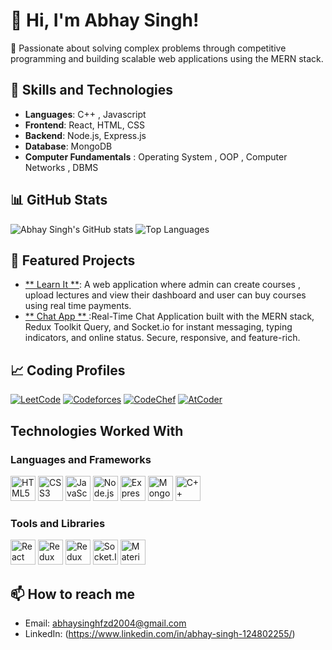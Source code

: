 # 👋 Hi, I'm Abhay Singh!

🚀 Passionate about solving complex problems through competitive programming and building scalable web applications using the MERN stack.


## 🚀 Skills and Technologies
- **Languages**:  C++ , Javascript
- **Frontend**: React, HTML, CSS
- **Backend**: Node.js, Express.js
- **Database**: MongoDB
- **Computer Fundamentals** : Operating System , OOP , Computer Networks , DBMS

## 📊 GitHub Stats
![Abhay Singh's GitHub stats](https://github-readme-stats.vercel.app/api?username=Abhay-Singh245&show_icons=true&theme=radical)
![Top Languages](https://github-readme-stats.vercel.app/api/top-langs/?username=Abhay-Singh245&layout=compact&theme=radical)

## 🌟 Featured Projects
- [** Learn It **](https://github.com/Abhay-Singh245/LearnIt_Frontend): A web application where admin can create courses , upload lectures and view their dashboard and user can buy courses using real time
payments.
- [** Chat App ** ](https://github.com/Abhay-Singh245/Chat-App):Real-Time Chat Application built with the MERN stack, Redux Toolkit Query, and Socket.io for instant messaging, typing indicators, and online status. Secure, responsive, and feature-rich.

## 📈 Coding Profiles

[![LeetCode](https://img.shields.io/badge/LeetCode-FSPINDLE-orange?logo=leetcode&logoColor=white)](https://leetcode.com/u/FSPINDLE/)
[![Codeforces](https://img.shields.io/badge/Codeforces-245_NIRMAL_veer-blue?logo=codeforces&logoColor=white)](https://codeforces.com/profile/245_NIRMAL_veer)
[![CodeChef](https://img.shields.io/badge/CodeChef-abhay_singh245-brown?logo=codechef&logoColor=white)](https://www.codechef.com/users/abhay_singh245)
[![AtCoder](https://img.shields.io/badge/AtCoder-abhay_singh245-blue?logo=atcoder&logoColor=white)](https://atcoder.jp/users/Abhay_Singh245)


## Technologies Worked With

### Languages and Frameworks
<p align="left">
  <img src="https://cdn.jsdelivr.net/gh/devicons/devicon/icons/html5/html5-original.svg" alt="HTML5" width="40" height="40"/>
  <img src="https://cdn.jsdelivr.net/gh/devicons/devicon/icons/css3/css3-original.svg" alt="CSS3" width="40" height="40"/>
  <img src="https://cdn.jsdelivr.net/gh/devicons/devicon/icons/javascript/javascript-original.svg" alt="JavaScript" width="40" height="40"/>
  <img src="https://cdn.jsdelivr.net/gh/devicons/devicon/icons/nodejs/nodejs-original.svg" alt="Node.js" width="40" height="40"/>
  <img src="https://cdn.jsdelivr.net/gh/devicons/devicon/icons/express/express-original.svg" alt="Express.js" width="40" height="40"/>
  <img src="https://cdn.jsdelivr.net/gh/devicons/devicon/icons/mongodb/mongodb-original.svg" alt="MongoDB" width="40" height="40"/>
  <img src="https://cdn.jsdelivr.net/gh/devicons/devicon/icons/cplusplus/cplusplus-original.svg" alt="C++" width="40" height="40"/>
</p>

### Tools and Libraries
<p align="left">
  <img src="https://cdn.jsdelivr.net/gh/devicons/devicon/icons/react/react-original.svg" alt="React" width="40" height="40"/>
  <img src="https://cdn.jsdelivr.net/gh/devicons/devicon/icons/redux/redux-original.svg" alt="Redux" width="40" height="40"/>
  <img src="https://cdn.jsdelivr.net/gh/devicons/devicon/icons/redux/redux-original.svg" alt="Redux Toolkit Query" width="40" height="40"/>
  <img src="https://cdn.jsdelivr.net/gh/devicons/devicon/icons/socketio/socketio-original.svg" alt="Socket.IO" width="40" height="40"/>
   <img src="https://cdn.jsdelivr.net/npm/@mui/material/umd/material-ui.development.svg" alt="Material-UI" width="40" height="40"/>

</p>

## 📫 How to reach me
- Email: [abhaysinghfzd2004@gmail.com](mailto:abhaysinghfzd2004@gmail.com)
- LinkedIn: (https://www.linkedin.com/in/abhay-singh-124802255/)


